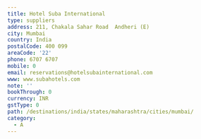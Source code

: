 ```yaml
---
title: Hotel Suba International
type: suppliers
address: 211, Chakala Sahar Road  Andheri (E)
city: Mumbai
country: India
postalCode: 400 099
areaCode: '22'
phone: 6707 6707
mobile: 0
email: reservations@hotelsubainternational.com
www: www.subahotels.com
note: ''
bookThrough: 0
currency: INR
gstType: 0
path: /destinations/india/states/maharashtra/cities/mumbai/
category:
  - A
---
```



